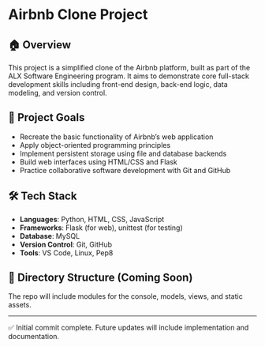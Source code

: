 # Airbnb Clone Project

## 🏠 Overview
This project is a simplified clone of the Airbnb platform, built as part of the ALX Software Engineering program. It aims to demonstrate core full-stack development skills including front-end design, back-end logic, data modeling, and version control.

## 🎯 Project Goals
- Recreate the basic functionality of Airbnb’s web application
- Apply object-oriented programming principles
- Implement persistent storage using file and database backends
- Build web interfaces using HTML/CSS and Flask
- Practice collaborative software development with Git and GitHub

## 🛠️ Tech Stack
- **Languages**: Python, HTML, CSS, JavaScript
- **Frameworks**: Flask (for web), unittest (for testing)
- **Database**: MySQL
- **Version Control**: Git, GitHub
- **Tools**: VS Code, Linux, Pep8

## 📂 Directory Structure (Coming Soon)
The repo will include modules for the console, models, views, and static assets.

---

✅ Initial commit complete. Future updates will include implementation and documentation.

